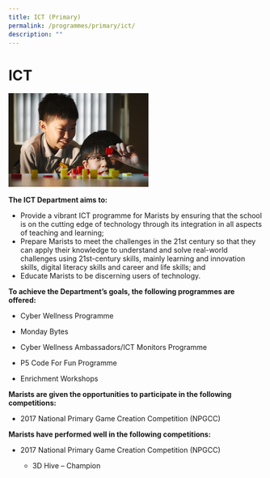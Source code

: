 ```yaml
---
title: ICT (Primary)
permalink: /programmes/primary/ict/
description: ""
---
```

# ICT


<img src="/images/ICT/Primary/ICT.jpg"  
     style="width:55%">


**The ICT Department aims to:**  

*   Provide a vibrant ICT programme for Marists by ensuring that the school is on the cutting edge of technology through its integration in all aspects of teaching and learning;
*   Prepare Marists to meet the challenges in the 21st century so that they can apply their knowledge to understand and solve real-world challenges using 21st-century skills, mainly learning and innovation skills, digital literacy skills and career and life skills; and
*   Educate Marists to be discerning users of technology.  
    

  

**To achieve the Department’s goals, the following programmes are offered:**   

*   Cyber Wellness Programme  
    
*   Monday Bytes  
    
*   Cyber Wellness Ambassadors/ICT Monitors Programme
*   P5 Code For Fun Programme  
    
*   Enrichment Workshops  
      
    

**Marists are given the opportunities to participate in the following competitions:**

*   2017 National Primary Game Creation Competition (NPGCC)  
    

  

**Marists have performed well in the following competitions:**

*   2017 National Primary Game Creation Competition (NPGCC)  
    

    *   3D Hive – Champion